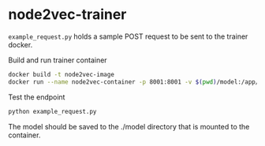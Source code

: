 # node2vec-trainer

```example_request.py``` holds a sample POST request to be sent to the trainer docker.


Build and run trainer container
```bash
docker build -t node2vec-image
docker run --name node2vec-container -p 8001:8001 -v $(pwd)/model:/app/model node2vec-image
```
Test the endpoint
```bash
python example_request.py
```

The model should be saved to the ./model directory that is mounted to the container.